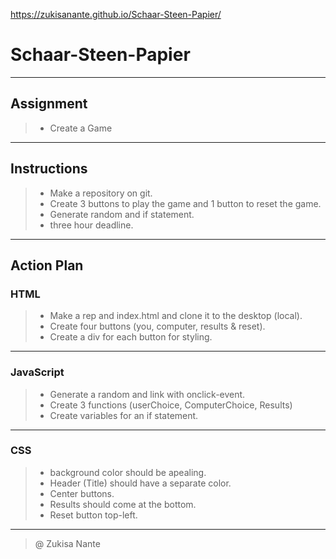 https://zukisanante.github.io/Schaar-Steen-Papier/

# Schaar-Steen-Papier
---
## Assignment
> - Create a Game
---
## Instructions
> - Make a repository on git.
> - Create 3 buttons to play the game and 1 button to reset the game.
> - Generate random and if statement.
> - three hour deadline.
---
## Action Plan
### HTML
> - Make a rep and index.html and clone it to the desktop (local).
> - Create four buttons (you, computer, results & reset).
> - Create a div for each button for styling.
---
### JavaScript
> - Generate a random and link with onclick-event.
> - Create 3 functions (userChoice, ComputerChoice, Results)
> - Create variables for an if statement.
---
### CSS
> - background color should be apealing.
> - Header (Title) should have a separate color.
> - Center buttons.
> - Results should come at the bottom.
> - Reset button top-left.
---
> @ Zukisa Nante
